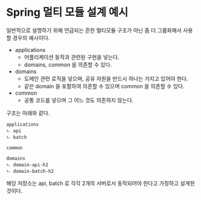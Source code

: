 # Spring 멀티 모듈 설계 예시

일반적으로 설명하기 위해 언급되는 흔한 멀티모듈 구조가 아닌 좀 더 그룹화해서 사용할 경우의 예시이다.

* applications
  * 어플리케이션 동작과 관련된 구현을 넣는다.
  * domains, common 을 의존할 수 있다.
* domains
  * 도메인 관련 로직을 넣으며, 공유 자원을 반드시 하나는 가지고 있어야 한다.
  * 같은 domain 을 포함하여 의존할 수 있으며 common 을 의존할 수 있다.
* common
  * 공통 코드를 넣으며 그 어느 것도 의존하지 않는다.

구조는 아래와 같다.

```
applications
ㄴ api
ㄴ batch

common

domains
ㄴ domain-api-h2
ㄴ domain-batch-h2
```

해당 저장소는 api, batch 로 각각 2개의 서버로서 동작되어야 한다고 가정하고 설계한 것이다. 
